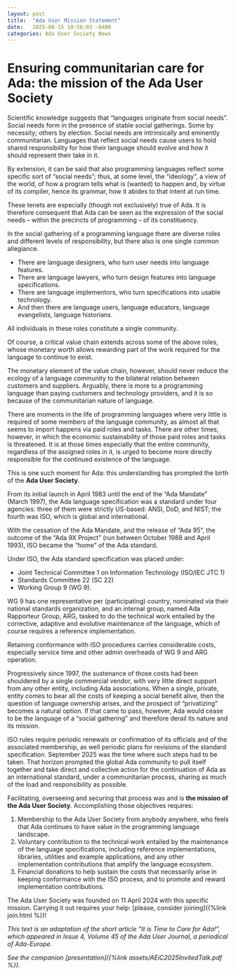 ```yaml
---
layout: post
title:  "Ada User Mission Statement"
date:   2025-08-15 10:56:03 -0400
categories: Ada User Society News
---
```


# Ensuring communitarian care for Ada: the mission of the Ada User Society

Scientific knowledge suggests that “languages originate from social needs”. Social needs form in the presence of stable social gatherings. Some by necessity; others by election. Social needs are intrinsically and eminently communitarian. Languages that reflect social needs cause users to hold shared responsibility for how their language should evolve and how it should represent their take in it.

By extension, it can be said that also programming languages reflect some specific sort of “social needs”; thus, at some level, the “ideology”, a view of the world, of how a program tells what is (wanted) to happen and, by virtue of its compiler, hence its grammar, how it abides to that intent at run time.

These tenets are especially (though not exclusively) true of Ada. It is therefore consequent that Ada can be seen as the expression of the social needs – within the precincts of programming – of its constituency.

In the social gathering of a programming language there are diverse roles and different levels of responsibility, but there also is one single common allegiance.

* There are language designers, who turn user needs into language features.
* There are language lawyers, who turn design features into language specifications.
* There are language implementors, who turn specifications into usable technology.
* And then there are language users, language educators, language evangelists, language historians.

All individuals in these roles constitute a single community.

Of course, a critical value chain extends across some of the above roles, whose monetary worth allows rewarding part of the work required for the language to continue to exist.

The monetary element of the value chain, however, should never reduce the ecology of a language community to the bilateral relation between customers and suppliers. Arguably, there is more to a programming language than paying customers and technology providers, and it is so because of the communitarian nature of language.

There are moments in the life of programming languages where very little is required of some members of the language community, as almost all that seems to import happens via paid roles and tasks. There are other times, however, in which the economic sustainability of those paid roles and tasks is threatened. It is at those times especially that the entire community, regardless of the assigned roles in it, is urged to become more directly responsible for the continued existence of the language.

This is one such moment for Ada: this understanding has prompted the birth of the **Ada User Society**.

From its initial launch in April 1983 until the end of the “Ada Mandate” (March 1997), the Ada language specification was a standard under four agencies: three of them were strictly US-based: ANSI, DoD, and NIST; the fourth was ISO, which is global and international.

With the cessation of the Ada Mandate, and the release of “Ada 95”, the outcome of the “Ada 9X Project” (run between October 1988 and April 1993), ISO became the “home” of the Ada standard.

Under ISO, the Ada standard specification was placed under:

* Joint Technical Committee 1 on Information Technology (ISO/IEC JTC 1)
* Standards Committee 22 (SC 22)
* Working Group 9 (WG 9).

WG 9 has one representative per (participating) country, nominated via their national standards organization, and an internal group, named Ada Rapporteur Group, ARG, tasked to do the technical work entailed by the corrective, adaptive and evolutive maintenance of the language, which of course requires a reference implementation.

Retaining conformance with ISO procedures carries considerable costs, especially service time and other admin overheads of WG 9 and ARG operation.

Progressively since 1997, the sustenance of those costs had been shouldered by a single commercial vendor, with very little direct support from any other entity, including Ada associations. When a single, private, entity comes to bear all the costs of keeping a social benefit alive, then the question of language ownership arises, and the prospect of “privatizing” becomes a natural option. If that came to pass, however, Ada would cease to be the language of a “social gathering” and therefore derail its nature and its mission.

ISO rules require periodic renewals or confirmation of its officials and of the associated membership, as well periodic plans for revisions of the standard specification. September 2025 was the time where such steps had to be taken. That horizon prompted the global Ada community to pull itself together and take direct and collective action for the continuation of Ada as an international standard, under a communitarian process, sharing as much of the load and responsibility as possible.

Facilitating, overseeing and securing that process was and is **the mission of the Ada User Society**.
Accomplishing those objectives requires:

1. Membership to the Ada User Society from anybody anywhere, who feels that Ada continues to have value in the programming language landscape.
2. Voluntary contribution to the technical work entailed by the maintenance of the language specifications, including reference implementations, libraries, utilities and example applications, and any other implementation contributions that amplify the language ecosystem.
3. Financial donations to help sustain the costs that necessarily arise in keeping conformance with the ISO process, and to promote and reward implementation contributions.

The Ada User Society was founded on 11 April 2024 with this specific mission. Carrying it out requires your help: [please, consider joining]({%link join.html %})!

*This text is an adaptation of the short article “It is Time to Care for Ada!”, which appeared in Issue 4, Volume 45 of the Ada User Journal, a periodical of Ada-Europe.*

*See the companion [presentation]({%link assets/AEiC2025InvitedTalk.pdf %}).*
